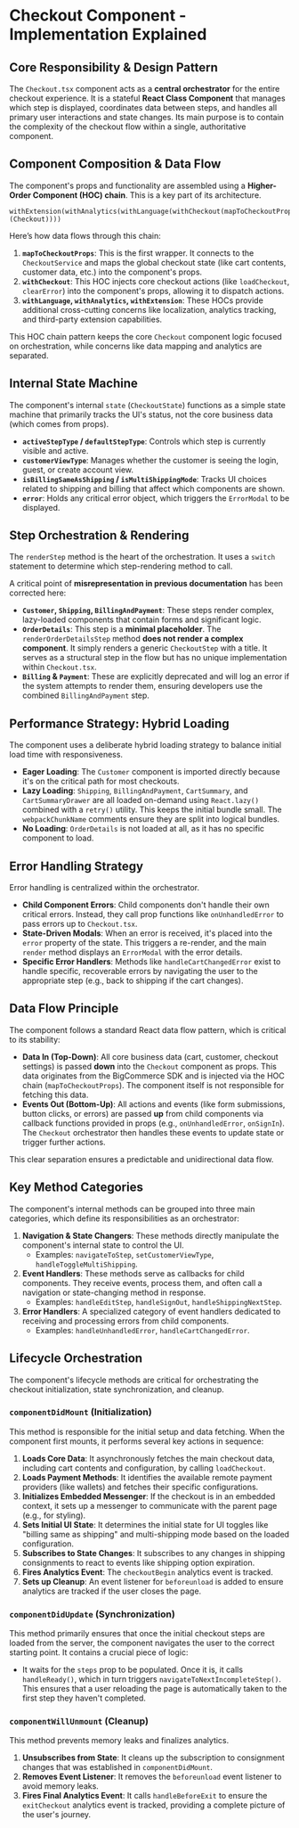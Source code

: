 # Checkout Component - Implementation Explained

## Core Responsibility & Design Pattern

The `Checkout.tsx` component acts as a **central orchestrator** for the entire checkout experience. It is a stateful **React Class Component** that manages which step is displayed, coordinates data between steps, and handles all primary user interactions and state changes. Its main purpose is to contain the complexity of the checkout flow within a single, authoritative component.

## Component Composition & Data Flow

The component's props and functionality are assembled using a **Higher-Order Component (HOC) chain**. This is a key part of its architecture.

```
withExtension(withAnalytics(withLanguage(withCheckout(mapToCheckoutProps)(Checkout))))
```

Here’s how data flows through this chain:
1.  **`mapToCheckoutProps`**: This is the first wrapper. It connects to the `CheckoutService` and maps the global checkout state (like cart contents, customer data, etc.) into the component's props.
2.  **`withCheckout`**: This HOC injects core checkout actions (like `loadCheckout`, `clearError`) into the component's props, allowing it to dispatch actions.
3.  **`withLanguage`, `withAnalytics`, `withExtension`**: These HOCs provide additional cross-cutting concerns like localization, analytics tracking, and third-party extension capabilities.

This HOC chain pattern keeps the core `Checkout` component logic focused on orchestration, while concerns like data mapping and analytics are separated.

## Internal State Machine

The component's internal `state` (`CheckoutState`) functions as a simple state machine that primarily tracks the UI's status, not the core business data (which comes from props).

-   **`activeStepType` / `defaultStepType`**: Controls which step is currently visible and active.
-   **`customerViewType`**: Manages whether the customer is seeing the login, guest, or create account view.
-   **`isBillingSameAsShipping` / `isMultiShippingMode`**: Tracks UI choices related to shipping and billing that affect which components are shown.
-   **`error`**: Holds any critical error object, which triggers the `ErrorModal` to be displayed.

## Step Orchestration & Rendering

The `renderStep` method is the heart of the orchestration. It uses a `switch` statement to determine which step-rendering method to call.

A critical point of **misrepresentation in previous documentation** has been corrected here:

-   **`Customer`, `Shipping`, `BillingAndPayment`**: These steps render complex, lazy-loaded components that contain forms and significant logic.
-   **`OrderDetails`**: This step is a **minimal placeholder**. The `renderOrderDetailsStep` method **does not render a complex component**. It simply renders a generic `CheckoutStep` with a title. It serves as a structural step in the flow but has no unique implementation within `Checkout.tsx`.
-   **`Billing` & `Payment`**: These are explicitly deprecated and will log an error if the system attempts to render them, ensuring developers use the combined `BillingAndPayment` step.

## Performance Strategy: Hybrid Loading

The component uses a deliberate hybrid loading strategy to balance initial load time with responsiveness.

-   **Eager Loading**: The `Customer` component is imported directly because it's on the critical path for most checkouts.
-   **Lazy Loading**: `Shipping`, `BillingAndPayment`, `CartSummary`, and `CartSummaryDrawer` are all loaded on-demand using `React.lazy()` combined with a `retry()` utility. This keeps the initial bundle small. The `webpackChunkName` comments ensure they are split into logical bundles.
-   **No Loading**: `OrderDetails` is not loaded at all, as it has no specific component to load.

## Error Handling Strategy

Error handling is centralized within the orchestrator.

-   **Child Component Errors**: Child components don't handle their own critical errors. Instead, they call prop functions like `onUnhandledError` to pass errors up to `Checkout.tsx`.
-   **State-Driven Modals**: When an error is received, it's placed into the `error` property of the state. This triggers a re-render, and the main `render` method displays an `ErrorModal` with the error details.
-   **Specific Error Handlers**: Methods like `handleCartChangedError` exist to handle specific, recoverable errors by navigating the user to the appropriate step (e.g., back to shipping if the cart changes).

## Data Flow Principle

The component follows a standard React data flow pattern, which is critical to its stability:

-   **Data In (Top-Down)**: All core business data (cart, customer, checkout settings) is passed **down** into the `Checkout` component as props. This data originates from the BigCommerce SDK and is injected via the HOC chain (`mapToCheckoutProps`). The component itself is not responsible for fetching this data.
-   **Events Out (Bottom-Up)**: All actions and events (like form submissions, button clicks, or errors) are passed **up** from child components via callback functions provided in props (e.g., `onUnhandledError`, `onSignIn`). The `Checkout` orchestrator then handles these events to update state or trigger further actions.

This clear separation ensures a predictable and unidirectional data flow.

## Key Method Categories

The component's internal methods can be grouped into three main categories, which define its responsibilities as an orchestrator:

1.  **Navigation & State Changers**: These methods directly manipulate the component's internal state to control the UI.
    -   Examples: `navigateToStep`, `setCustomerViewType`, `handleToggleMultiShipping`.
2.  **Event Handlers**: These methods serve as callbacks for child components. They receive events, process them, and often call a navigation or state-changing method in response.
    -   Examples: `handleEditStep`, `handleSignOut`, `handleShippingNextStep`.
3.  **Error Handlers**: A specialized category of event handlers dedicated to receiving and processing errors from child components.
    -   Examples: `handleUnhandledError`, `handleCartChangedError`.

## Lifecycle Orchestration

The component's lifecycle methods are critical for orchestrating the checkout initialization, state synchronization, and cleanup.

### `componentDidMount` (Initialization)
This method is responsible for the initial setup and data fetching. When the component first mounts, it performs several key actions in sequence:
1.  **Loads Core Data**: It asynchronously fetches the main checkout data, including cart contents and configuration, by calling `loadCheckout`.
2.  **Loads Payment Methods**: It identifies the available remote payment providers (like wallets) and fetches their specific configurations.
3.  **Initializes Embedded Messenger**: If the checkout is in an embedded context, it sets up a messenger to communicate with the parent page (e.g., for styling).
4.  **Sets Initial UI State**: It determines the initial state for UI toggles like "billing same as shipping" and multi-shipping mode based on the loaded configuration.
5.  **Subscribes to State Changes**: It subscribes to any changes in shipping consignments to react to events like shipping option expiration.
6.  **Fires Analytics Event**: The `checkoutBegin` analytics event is tracked.
7.  **Sets up Cleanup**: An event listener for `beforeunload` is added to ensure analytics are tracked if the user closes the page.

### `componentDidUpdate` (Synchronization)
This method primarily ensures that once the initial checkout steps are loaded from the server, the component navigates the user to the correct starting point. It contains a crucial piece of logic:
-   It waits for the `steps` prop to be populated. Once it is, it calls `handleReady()`, which in turn triggers `navigateToNextIncompleteStep()`. This ensures that a user reloading the page is automatically taken to the first step they haven't completed.

### `componentWillUnmount` (Cleanup)
This method prevents memory leaks and finalizes analytics.
1.  **Unsubscribes from State**: It cleans up the subscription to consignment changes that was established in `componentDidMount`.
2.  **Removes Event Listener**: It removes the `beforeunload` event listener to avoid memory leaks.
3.  **Fires Final Analytics Event**: It calls `handleBeforeExit` to ensure the `exitCheckout` analytics event is tracked, providing a complete picture of the user's journey.

